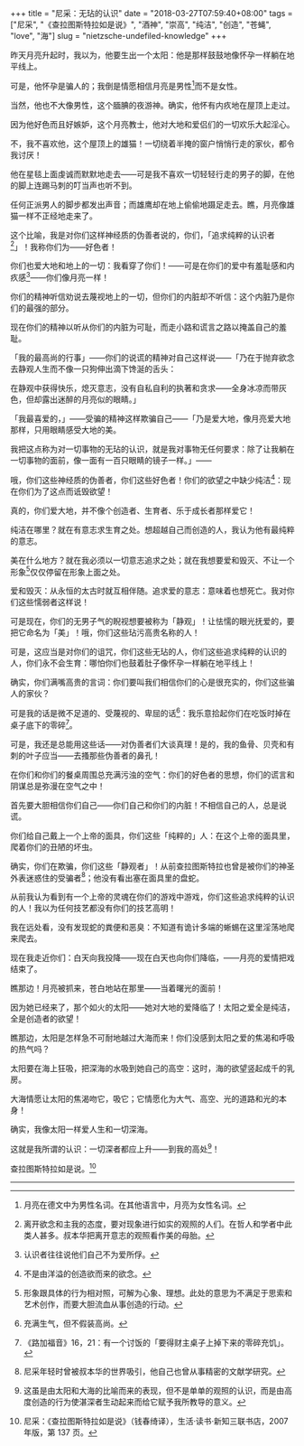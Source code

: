 +++
title = "尼采：无玷的认识"
date = "2018-03-27T07:59:40+08:00"
tags = ["尼采", "《查拉图斯特拉如是说》", "酒神", "崇高", "纯洁", "创造", "苍蝇", "love", "海"]
slug = "nietzsche-undefiled-knowledge"
+++

昨天月亮升起时，我以为，他要生出一个太阳：他是那样鼓鼓地像怀孕一样躺在地平线上。

可是，他怀孕是骗人的；我倒是情愿相信月亮是男性[^1]而不是女性。

当然，他也不大像男性，这个腼腆的夜游神。确实，他怀有内疚地在屋顶上走过。

因为他好色而且好嫉妒，这个月亮教士，他对大地和爱侣们的一切欢乐大起淫心。

不，我不喜欢他，这个屋顶上的雄猫！一切绕着半掩的窗户悄悄行走的家伙，都令我讨厌！

他在星毯上面虔诚而默默地走去——可是我不喜欢一切轻轻行走的男子的脚，在他的脚上连踢马刺的叮当声也听不到。

任何正派男人的脚步都发出声音；而雄鹰却在地上偷偷地蹑足走去。瞧，月亮像雄猫一样不正经地走来了。

这个比喻，我是对你们这样神经质的伪善者说的，你们，「追求纯粹的认识者[^2]」！我称你们为——好色者！

你们也爱大地和地上的一切：我看穿了你们！——可是在你们的爱中有羞耻感和内疚感[^3]——你们像月亮一样！

你们的精神听信劝说去蔑视地上的一切，但你们的内脏却不听信：这个内脏乃是你们的最强的部分。

现在你们的精神以听从你们的内脏为可耻，而走小路和谎言之路以掩盖自己的羞耻。

「我的最高尚的行事」——你们的说谎的精神对自己这样说——「乃在于抛弃欲念去静观人生而不像一只狗伸出滴下馋涎的舌头：

在静观中获得快乐，熄灭意志，没有自私自利的执著和贪求——全身冰凉而带灰色，但却露出迷醉的月亮似的眼睛。」

「我最喜爱的，」——受骗的精神这样欺骗自己——「乃是爱大地，像月亮爱大地那样，只用眼睛感受大地的美。

我把这点称为对一切事物的无玷的认识，就是我对事物无任何要求：除了让我躺在一切事物的面前，像一面有一百只眼睛的镜子一样。」——

哦，你们这些神经质的伪善者，你们这些好色者！你们的欲望之中缺少纯洁[^4]：现在你们为了这点而诋毁欲望！

真的，你们爱大地，并不像个创造者、生育者、乐于成长者那样爱它！

纯洁在哪里？就在有意志求生育之处。想超越自己而创造的人，我认为他有最纯粹的意志。

美在什么地方？就在我必须以一切意志追求之处；就在我想要爱和毁灭、不让一个形象[^5]仅仅停留在形象上面之处。

爱和毁灭：从永恒的太古时就互相伴随。追求爱的意志：意味着也想死亡。我对你们这些懦弱者这样说！

可是现在，你们的无男子气的睨视想要被称为「静观」！让怯懦的眼光抚爱的，要把它命名为「美」！哦，你们这些玷污高贵名称的人！

可是，这应当是对你们的诅咒，你们这些无玷的人，你们这些追求纯粹的认识的人，你们永不会生育：哪怕你们也鼓着肚子像怀孕一样躺在地平线上！

确实，你们满嘴高贵的言词：你们要叫我们相信你们的心是很充实的，你们这些骗人的家伙？

可是我的话是微不足道的、受蔑视的、卑屈的话[^6]：我乐意拾起你们在吃饭时掉在桌子底下的零碎[^7]。

可是，我还是总能用这些话——对伪善者们大谈真理！是的，我的鱼骨、贝壳和有刺的叶子应当——去搔那些伪善者的鼻孔！

在你们和你们的餐桌周围总充满污浊的空气：你们的好色者的思想，你们的谎言和阴谋总是弥漫在空气之中！

首先要大胆相信你们自己——你们自己和你们的内脏！不相信自己的人，总是说谎。

你们给自己戴上一个上帝的面具，你们这些「纯粹的」人：在这个上帝的面具里，爬着你们的丑陋的坏虫。

确实，你们在欺骗，你们这些「静观者」！从前查拉图斯特拉也曾是被你们的神圣外表迷惑住的受骗者[^8]；他没有看出塞在面具里的盘蛇。

从前我认为看到有一个上帝的灵魂在你们的游戏中游戏，你们这些追求纯粹的认识的人！我以为任何技艺都没有你们的技艺高明！

我在远处看，没有发现蛇的粪便和恶臭：不知道有诡计多端的蜥蜴在这里淫荡地爬来爬去。

现在我走近你们：白天向我投降——现在白天也向你们降临，——月亮的爱情把戏结束了。

瞧那边！月亮被抓来，苍白地站在那里——当着曙光的面前！

因为她已经来了，那个如火的太阳——她对大地的爱降临了！太阳之爱全是纯洁，全是创造者的欲望！

瞧那边，太阳是怎样急不可耐地越过大海而来！你们没感到太阳之爱的焦渴和呼吸的热气吗？

太阳要在海上狂吸，把深海的水吸到她自己的高空：这时，海的欲望竖起成千的乳房。

大海情愿让太阳的焦渴吻它，吸它；它情愿化为大气、高空、光的道路和光的本身！

确实，我像太阳一样爱人生和一切深海。

这就是我所谓的认识：一切深者都应上升——到我的高处[^9]！

查拉图斯特拉如是说。[^10]

---

[^1]: 月亮在德文中为男性名词。在其他语言中，月亮为女性名词。
[^2]: 离开欲念和主我的态度，要对现象进行如实的观照的人们。在哲人和学者中此类人甚多。叔本华把离开意志的观照看作美的母胎。
[^3]: 认识者往往说他们自己不为爱所俘。
[^4]: 不是由洋溢的创造欲而来的欲念。
[^5]: 形象跟具体的行为相对照，可解为心象、理想。此处的意思为不满足于思索和艺术创作，而要大胆流血从事创造的行动。
[^6]: 充满生气，但不假装高尚。
[^7]: 《路加福音》16，21：有一个讨饭的「要得财主桌子上掉下来的零碎充饥」。
[^8]: 尼采年轻时曾被叔本华的世界吸引，他自己也曾从事精密的文献学研究。
[^9]: 这虽是由太阳和大海的比喻而来的表现，但不是单单的观照的认识，而是由高度创造的行为使湛深者生动起来而给它赋予我所教导的意义。
[^10]: 尼采：《查拉图斯特拉如是说》（钱春绮译），生活·读书·新知三联书店，2007 年版，第 137 页。
